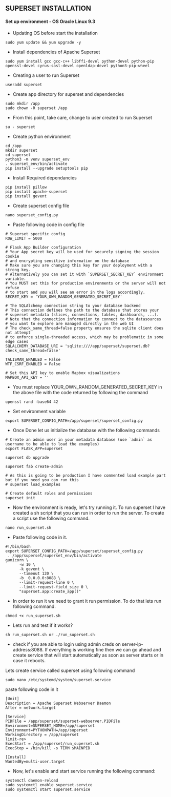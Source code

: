## SUPERSET INSTALLATION


#### Set up environment - OS Oracle Linux 9.3

* Updating OS before start the installation

```
sudo yum update && yum upgrade -y
```


* Install dependencies of Apache Superset

```
sudo yum install gcc gcc-c++ libffi-devel python-devel python-pip openssl-devel cyrus-sasl-devel openldap-devel python3-pip-wheel
``` 


* Creating a user to run Superset

```
useradd superset
```


* Create app directory for superset and dependencies 

```
sudo mkdir /app
sudo chown -R superset /app
```


* From this point, take care, change to user created to run Superset

```
su - superset
```


* Create python environment 

```
cd /app
mkdir superset
cd superset
python3 -m venv superset_env
. superset_env/bin/activate
pip install --upgrade setuptools pip
```


* Install Required dependancies

```
pip install pillow
pip install apache-superset
pip install gevent
```


* Create superset config file

```
nano superset_config.py
```


* Paste following code in config file

```
# Superset specific config
ROW_LIMIT = 5000

# Flask App Builder configuration
# Your App secret key will be used for securely signing the session cookie
# and encrypting sensitive information on the database
# Make sure you are changing this key for your deployment with a strong key.
# Alternatively you can set it with `SUPERSET_SECRET_KEY` environment variable.
# You MUST set this for production environments or the server will not refuse
# to start and you will see an error in the logs accordingly.
SECRET_KEY = 'YOUR_OWN_RANDOM_GENERATED_SECRET_KEY'

# The SQLAlchemy connection string to your database backend
# This connection defines the path to the database that stores your
# superset metadata (slices, connections, tables, dashboards, ...).
# Note that the connection information to connect to the datasources
# you want to explore are managed directly in the web UI
# The check_same_thread=false property ensures the sqlite client does not attempt
# to enforce single-threaded access, which may be problematic in some edge cases
SQLALCHEMY_DATABASE_URI = 'sqlite:////app/superset/superset.db?check_same_thread=false'

TALISMAN_ENABLED = False
WTF_CSRF_ENABLED = False

# Set this API key to enable Mapbox visualizations
MAPBOX_API_KEY = ''
```


* You must replace YOUR_OWN_RANDOM_GENERATED_SECRET_KEY in the above file with the code returned by following the command

```
openssl rand -base64 42
```


* Set environment variable 

```
export SUPERSET_CONFIG_PATH=/app/superset/superset_config.py
```


* Once Done let us initialize the database with the following commands 

```
# Create an admin user in your metadata database (use `admin` as username to be able to load the examples)
export FLASK_APP=superset

superset db upgrade

superset fab create-admin

# As this is going to be production I have commented load example part but if you need you can run this
# superset load_examples

# Create default roles and permissions
superset init

```


* Now the environment is ready, let's try running it.
To run superset I have created a sh script that you can run in order to run the server. To create a script use the following command.

```
nano run_superset.sh
```

* Paste following code in it.

```
#!/bin/bash
export SUPERSET_CONFIG_PATH=/app/superset/superset_config.py
 . /app/superset/superset_env/bin/activate
gunicorn \
      -w 10 \
      -k gevent \
      --timeout 120 \
      -b  0.0.0.0:8088 \
      --limit-request-line 0 \
      --limit-request-field_size 0 \
      "superset.app:create_app()"
```

* In order to run it we need to grant it run permission. To do that lets run following command.

```
chmod +x run_superset.sh
```

 * Lets run and test if it works?

```
sh run_superset.sh or ./run_superset.sh
```

* check if you are able to login using admin creds on server-ip-address:8088. If everything is working fine then we can go ahead and create service that will start automatically as soon as server starts or in case it reboots.

Lets create service called superset using following command

```
sudo nano /etc/systemd/system/superset.service
```

paste following code in it 

```
[Unit]
Description = Apache Superset Webserver Daemon
After = network.target

[Service]
PIDFile = /app/superset/superset-webserver.PIDFile
Environment=SUPERSET_HOME=/app/superset
Environment=PYTHONPATH=/app/superset
WorkingDirectory = /app/superset
limit-re>
ExecStart = /app/superset/run_superset.sh
ExecStop = /bin/kill -s TERM $MAINPID

[Install]
WantedBy=multi-user.target

```

* Now, let's enable and start service running the following command:

```
systemctl daemon-reload
sudo systemctl enable superset.service
sudo systemctl start superset.service
```
